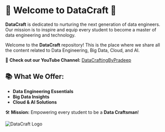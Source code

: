 # 🌟 **Welcome to DataCraft** 🌟

**DataCraft** is dedicated to nurturing the next generation of data engineers. Our mission is to inspire and equip every student to become a master of data engineering and technology.

Welcome to the **DataCraft** repository! This is the place where we share all the content related to Data Engineering, Big Data, Cloud, and AI.


🎥 **Check out our YouTube Channel:** [DataCraftingByPradeep](https://www.youtube.com/@DataCraftingByPradeep/playlists)

## 📚 What We Offer:
- **Data Engineering Essentials**
- **Big Data Insights**
- **Cloud & AI Solutions**

🛠 **Mission:** Empowering every student to be a **Data Craftsman**!

![DataCraft Logo](insert-your-logo-url-here)
